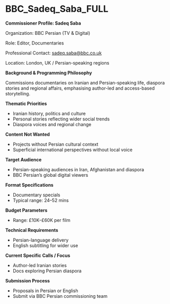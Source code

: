 # BBC_Sadeq_Saba_FULL

**Commissioner Profile: Sadeq Saba**

Organization: BBC Persian (TV & Digital)

Role: Editor, Documentaries

Professional Contact: sadeq.saba@bbc.co.uk

Location: London, UK / Persian-speaking regions

**Background & Programming Philosophy**

Commissions documentaries on Iranian and Persian-speaking life, diaspora stories and regional affairs, emphasising author-led and access-based storytelling.

**Thematic Priorities**

- Iranian history, politics and culture
- Personal stories reflecting wider social trends
- Diaspora voices and regional change

**Content Not Wanted**

- Projects without Persian cultural context
- Superficial international perspectives without local voice

**Target Audience**

- Persian-speaking audiences in Iran, Afghanistan and diaspora
- BBC Persian’s global digital viewers

**Format Specifications**

- Documentary specials
- Typical range: 24–52 mins

**Budget Parameters**

- Range: £10K–£60K per film

**Technical Requirements**

- Persian-language delivery
- English subtitling for wider use

**Current Specific Calls / Focus**

- Author-led Iranian stories
- Docs exploring Persian diaspora

**Submission Process**

- Proposals in Persian or English
- Submit via BBC Persian commissioning team